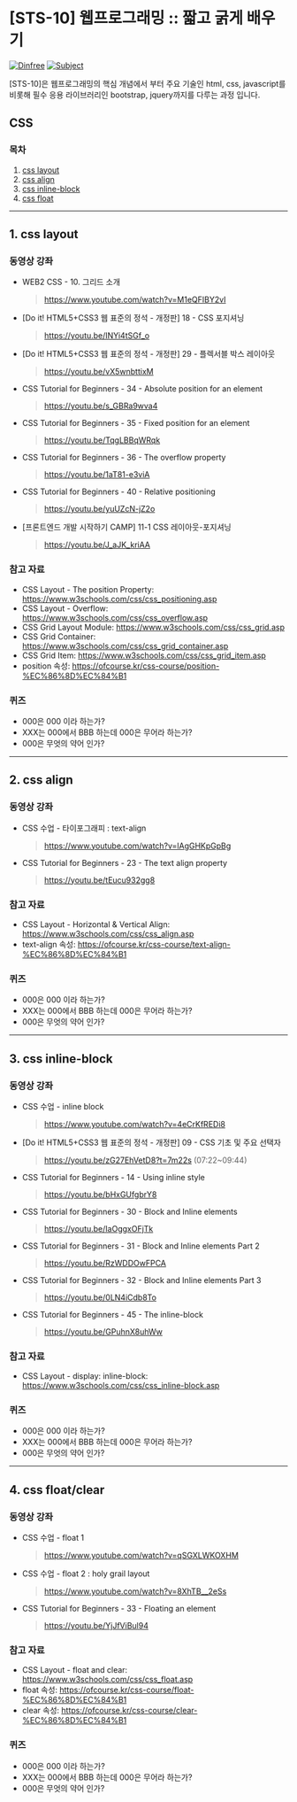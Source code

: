 

# [STS-10] 웹프로그래밍 :: 짧고 굵게 배우기

[![Dinfree][din-badge]][din-url]
[![Subject][basic-badge]][din-url]

[STS-10]은 웹프로그래밍의 핵심 개념에서 부터 주요 기술인 html, css, javascript를 비롯해 필수 응용 라이브러리인 bootstrap, jquery까지를 다루는 과정 입니다.

## CSS


### 목차
1. [css layout](#css1)
2. [css align](#css2)
3. [css inline-block](#css3)
4. [css float](#css4)


---
<a id="css1"></a> 
## 1. css layout


### 동영상 강좌
- WEB2 CSS - 10. 그리드 소개
    > https://www.youtube.com/watch?v=M1eQFIBY2vI

- [Do it! HTML5+CSS3 웹 표준의 정석 - 개정판] 18 - CSS 포지셔닝
    > https://youtu.be/INYi4tSGf_o

- [Do it! HTML5+CSS3 웹 표준의 정석 - 개정판] 29 - 플렉서블 박스 레이아웃
    > https://youtu.be/vX5wnbttixM

- CSS Tutorial for Beginners - 34 - Absolute position for an element
    > https://youtu.be/s_GBRa9wva4

- CSS Tutorial for Beginners - 35 - Fixed position for an element
    > https://youtu.be/TqgLBBqWRqk

- CSS Tutorial for Beginners - 36 - The overflow property
    > https://youtu.be/1aT81-e3viA

- CSS Tutorial for Beginners - 40 - Relative positioning
    > https://youtu.be/yuUZcN-jZ2o

- [프론트엔드 개발 시작하기 CAMP] 11-1 CSS 레이아웃-포지셔닝
    > https://youtu.be/J_aJK_kriAA


### 참고 자료
- CSS Layout - The position Property: https://www.w3schools.com/css/css_positioning.asp
- CSS Layout - Overflow: https://www.w3schools.com/css/css_overflow.asp
- CSS Grid Layout Module: https://www.w3schools.com/css/css_grid.asp
- CSS Grid Container: https://www.w3schools.com/css/css_grid_container.asp
- CSS Grid Item: https://www.w3schools.com/css/css_grid_item.asp
- position 속성: https://ofcourse.kr/css-course/position-%EC%86%8D%EC%84%B1


### 퀴즈
- 000은 000 이라 하는가?
- XXX는 000에서 BBB 하는데 000은 무어라 하는가?
- 000은 무엇의 약어 인가?


---
<a id="css2"></a> 
## 2. css align


### 동영상 강좌
- CSS 수업 - 타이포그래피 : text-align
    > https://www.youtube.com/watch?v=lAgGHKpGpBg

- CSS Tutorial for Beginners - 23 - The text align property
    > https://youtu.be/tEucu932gg8


### 참고 자료
- CSS Layout - Horizontal & Vertical Align: https://www.w3schools.com/css/css_align.asp
- text-align 속성: https://ofcourse.kr/css-course/text-align-%EC%86%8D%EC%84%B1


### 퀴즈
- 000은 000 이라 하는가?
- XXX는 000에서 BBB 하는데 000은 무어라 하는가?
- 000은 무엇의 약어 인가?


---
<a id="css3"></a> 
## 3. css inline-block


### 동영상 강좌
- CSS 수업 - inline block
    > https://www.youtube.com/watch?v=4eCrKfREDi8

- [Do it! HTML5+CSS3 웹 표준의 정석 - 개정판] 09 - CSS 기초 및 주요 선택자
    > https://youtu.be/zG27EhVetD8?t=7m22s (07:22~09:44)

- CSS Tutorial for Beginners - 14 - Using inline style
    > https://youtu.be/bHxGUfgbrY8

- CSS Tutorial for Beginners - 30 - Block and Inline elements
    > https://youtu.be/IaOggxOFjTk

- CSS Tutorial for Beginners - 31 - Block and Inline elements Part 2
    > https://youtu.be/RzWDDOwFPCA

- CSS Tutorial for Beginners - 32 - Block and Inline elements Part 3
    > https://youtu.be/0LN4iCdb8To

- CSS Tutorial for Beginners - 45 - The inline-block
    > https://youtu.be/GPuhnX8uhWw


### 참고 자료
- CSS Layout - display: inline-block: https://www.w3schools.com/css/css_inline-block.asp


### 퀴즈
- 000은 000 이라 하는가?
- XXX는 000에서 BBB 하는데 000은 무어라 하는가?
- 000은 무엇의 약어 인가?


---
<a id="css4"></a> 
## 4. css float/clear


### 동영상 강좌
- CSS 수업 - float 1
    > https://www.youtube.com/watch?v=qSGXLWKOXHM

- CSS 수업 - float 2 : holy grail layout
    > https://www.youtube.com/watch?v=8XhTB__2eSs

- CSS Tutorial for Beginners - 33 - Floating an element
    > https://youtu.be/YjJfViBul94
  

### 참고 자료
- CSS Layout - float and clear: https://www.w3schools.com/css/css_float.asp
- float 속성: https://ofcourse.kr/css-course/float-%EC%86%8D%EC%84%B1
- clear 속성: https://ofcourse.kr/css-course/clear-%EC%86%8D%EC%84%B1

### 퀴즈
- 000은 000 이라 하는가?
- XXX는 000에서 BBB 하는데 000은 무어라 하는가?
- 000은 무엇의 약어 인가?



[din-badge]:https://img.shields.io/badge/dinfree-edu-orange.svg
[din-url]:https://github.com/dinfree
[basic-badge]:https://img.shields.io/badge/core-basic-green.svg
